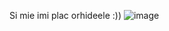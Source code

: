 Si mie imi plac orhideele :))
![image](https://user-images.githubusercontent.com/100144278/229312292-352eb701-71c1-40e0-8e5f-e29bd901842c.png)
